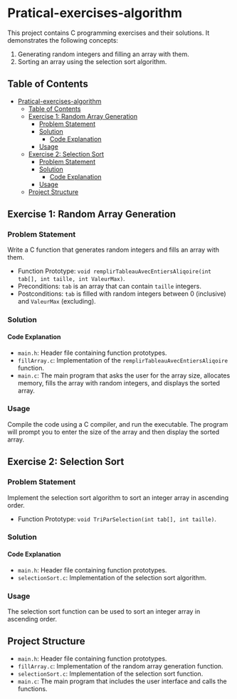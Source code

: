 # Pratical-exercises-algorithm
This project contains C programming exercises and their solutions. It demonstrates the following concepts:

1. Generating random integers and filling an array with them.
2. Sorting an array using the selection sort algorithm.

## Table of Contents

- [Pratical-exercises-algorithm](#pratical-exercises-algorithm)
  - [Table of Contents](#table-of-contents)
  - [Exercise 1: Random Array Generation](#exercise-1-random-array-generation)
    - [Problem Statement](#problem-statement)
    - [Solution](#solution)
      - [Code Explanation](#code-explanation)
    - [Usage](#usage)
  - [Exercise 2: Selection Sort](#exercise-2-selection-sort)
    - [Problem Statement](#problem-statement-1)
    - [Solution](#solution-1)
      - [Code Explanation](#code-explanation-1)
    - [Usage](#usage-1)
  - [Project Structure](#project-structure)

## Exercise 1: Random Array Generation

### Problem Statement
Write a C function that generates random integers and fills an array with them.

- Function Prototype: `void remplirTableauAvecEntiersAliqoire(int tab[], int taille, int ValeurMax)`.
- Preconditions: `tab` is an array that can contain `taille` integers.
- Postconditions: `tab` is filled with random integers between 0 (inclusive) and `ValeurMax` (excluding).

### Solution

#### Code Explanation

- `main.h`: Header file containing function prototypes.
- `fillArray.c`: Implementation of the `remplirTableauAvecEntiersAliqoire` function.
- `main.c`: The main program that asks the user for the array size, allocates memory, fills the array with random integers, and displays the sorted array.

### Usage

Compile the code using a C compiler, and run the executable. The program will prompt you to enter the size of the array and then display the sorted array.

## Exercise 2: Selection Sort

### Problem Statement
Implement the selection sort algorithm to sort an integer array in ascending order.

- Function Prototype: `void TriParSelection(int tab[], int taille)`.

### Solution

#### Code Explanation

- `main.h`: Header file containing function prototypes.
- `selectionSort.c`: Implementation of the selection sort algorithm.

### Usage

The selection sort function can be used to sort an integer array in ascending order.

## Project Structure

- `main.h`: Header file containing function prototypes.
- `fillArray.c`: Implementation of the random array generation function.
- `selectionSort.c`: Implementation of the selection sort function.
- `main.c`: The main program that includes the user interface and calls the functions.
